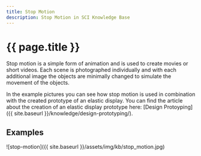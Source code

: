 ```yaml
---
title: Stop Motion
description: Stop Motion in SCI Knowledge Base
---
```


# {{ page.title }}

Stop motion is a simple form of animation and is used to create movies or short videos. Each scene is photographed individually and with each additional image the objects are minimally changed to simulate the movement of the objects.

In the example pictures you can see how stop motion is used in combination with the created prototype of an elastic display. You can find the article about the creation of an elastic display prototype here: [Design Protoyping]({{ site.baseurl }}/knowledge/design-prototyping/).

## Examples

![stop-motion]({{ site.baseurl }}/assets/img/kb/stop_motion.jpg)
